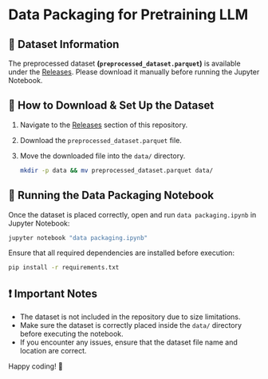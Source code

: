 
# Data Packaging for Pretraining LLM

## 📌 Dataset Information

The preprocessed dataset **(`preprocessed_dataset.parquet`)** is available under the [Releases](https://github.com/omarnahdi/data-packaging/releases). Please download it manually before running the Jupyter Notebook.

## 🔽 How to Download & Set Up the Dataset

1.  Navigate to the [Releases](https://github.com/omarnahdi/data-packaging/releases) section of this repository.
2.  Download the `preprocessed_dataset.parquet` file.
3.  Move the downloaded file into the `data/` directory.

    ```sh
    mkdir -p data && mv preprocessed_dataset.parquet data/
    ```

## 🚀 Running the Data Packaging Notebook

Once the dataset is placed correctly, open and run `data packaging.ipynb` in Jupyter Notebook:

```sh
jupyter notebook "data packaging.ipynb"
```

Ensure that all required dependencies are installed before execution:

```sh
pip install -r requirements.txt
```

## ❗ Important Notes

*   The dataset is not included in the repository due to size limitations.
*   Make sure the dataset is correctly placed inside the `data/` directory before executing the notebook.
*   If you encounter any issues, ensure that the dataset file name and location are correct.

Happy coding! 🚀

